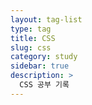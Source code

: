 ```yaml
---
layout: tag-list
type: tag
title: CSS
slug: css
category: study
sidebar: true
description: >
  CSS 공부 기록
---
```

